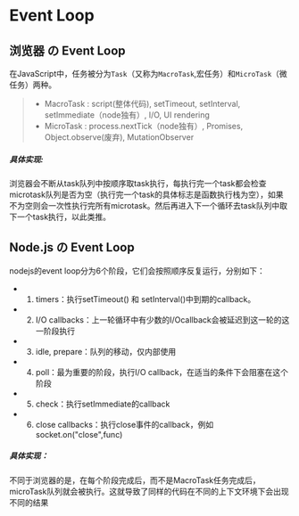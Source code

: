 # Event Loop
## 浏览器 の Event Loop

在JavaScript中，任务被分为`Task`（又称为`MacroTask`,宏任务）和`MicroTask`（微任务）两种。

> * MacroTask : script(整体代码), setTimeout, setInterval, setImmediate（node独有）, I/O, UI rendering
> * MicroTask : process.nextTick（node独有）, Promises, Object.observe(废弃), MutationObserver

##### 具体实现: 
浏览器会不断从task队列中按顺序取task执行，每执行完一个task都会检查microtask队列是否为空（执行完一个task的具体标志是函数执行栈为空），如果不为空则会一次性执行完所有microtask。然后再进入下一个循环去task队列中取下一个task执行，以此类推。


## Node.js の Event Loop

nodejs的event loop分为6个阶段，它们会按照顺序反复运行，分别如下：
* 1. timers：执行setTimeout() 和 setInterval()中到期的callback。
* 2. I/O callbacks：上一轮循环中有少数的I/Ocallback会被延迟到这一轮的这一阶段执行
* 3. idle, prepare：队列的移动，仅内部使用
* 4. poll：最为重要的阶段，执行I/O callback，在适当的条件下会阻塞在这个阶段
* 5. check：执行setImmediate的callback
* 6. close callbacks：执行close事件的callback，例如socket.on("close",func)

##### 具体实现：
不同于浏览器的是，在每个阶段完成后，而不是MacroTask任务完成后，microTask队列就会被执行。这就导致了同样的代码在不同的上下文环境下会出现不同的结果